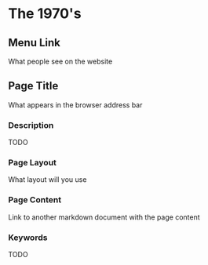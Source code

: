 # The 1970's

## Menu Link
What people see on the website


## Page Title
What appears in the browser address bar


### Description
TODO


### Page Layout
What layout will you use

### Page Content
Link to another markdown document with the page content


### Keywords
TODO